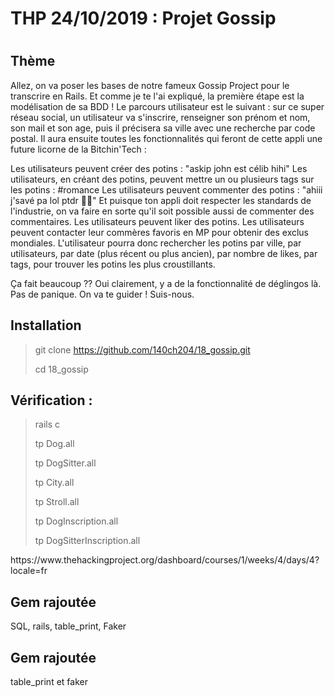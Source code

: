 
<h1> THP 24/10/2019 : Projet Gossip <h1>

<h2> Thème  </h2>

Allez, on va poser les bases de notre fameux Gossip Project pour le transcrire en Rails. Et comme je te l'ai expliqué, la première étape est la modélisation de sa BDD !
Le parcours utilisateur est le suivant : sur ce super réseau social, un utilisateur va s'inscrire, renseigner son prénom et nom, son mail et son age, puis il précisera sa ville avec une recherche par code postal.
Il aura ensuite toutes les fonctionnalités qui feront de cette appli une future licorne de la Bitchin'Tech :

Les utilisateurs peuvent créer des potins : "askip john est célib hihi"
Les utilisateurs, en créant des potins, peuvent mettre un ou plusieurs tags sur les potins : #romance
Les utilisateurs peuvent commenter des potins : "ahiii j'savé pa lol ptdr 💁‍♂️"
Et puisque ton appli doit respecter les standards de l'industrie, on va faire en sorte qu'il soit possible aussi de commenter des commentaires.
Les utilisateurs peuvent liker des potins.
Les utilisateurs peuvent contacter leur commères favoris en MP pour obtenir des exclus mondiales.
L'utilisateur pourra donc rechercher les potins par ville, par utilisateurs, par date (plus récent ou plus ancien), par nombre de likes, par tags, pour trouver les potins les plus croustillants.

Ça fait beaucoup ?? Oui clairement, y a de la fonctionnalité de déglingos là. Pas de panique. On va te guider ! Suis-nous.

<h2> Installation </h2>

> git clone https://github.com/140ch204/18_gossip.git
>
> cd 18_gossip
>

<h2> Vérification : </h2>

> rails c
>
> tp Dog.all
>
> tp DogSitter.all
>
> tp City.all
>
> tp Stroll.all
>
> tp DogInscription.all
>
> tp DogSitterInscription.all
> 

<p> https://www.thehackingproject.org/dashboard/courses/1/weeks/4/days/4?locale=fr </p>

<h2> Gem rajoutée </h2>

SQL, rails, table_print, Faker 

<h2> Gem rajoutée </h2>
 table_print et faker 